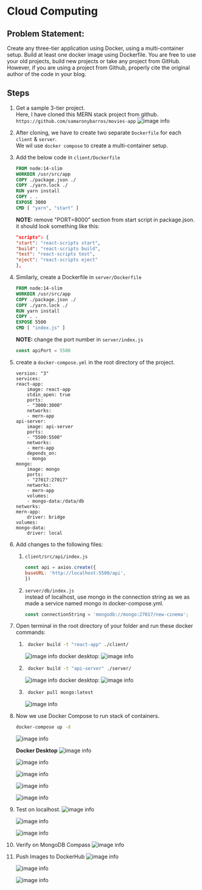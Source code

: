 # Cloud Computing

## Problem Statement:
Create any three-tier application using Docker, using a multi-container setup. Build at least one docker image using Dockerfile. You are free to use your old projects, build new projects or take any project from GitHub. However, if you are using a project from Github, properly cite the original author of the code in your blog. 

## Steps 

1. Get a sample 3-tier project. <br>
    Here, I have cloned this MERN stack project from github.
    ``` https://github.com/samaronybarros/movies-app ```
    ![image info](./Screenshots/1.png)

2. After cloning, we have to create two separate ``` Dockerfile ``` for each ``` client ``` & ``` server ```. <br>
We wil use ``` docker compose ``` to create a multi-container setup.

3. Add the below code in ``` client/Dockerfile ```
    ```Dockerfile 
    FROM node:14-slim
    WORKDIR /usr/src/app 
    COPY ./package.json ./ 
    COPY ./yarn.lock ./ 
    RUN yarn install 
    COPY . . 
    EXPOSE 3000 
    CMD [ "yarn", "start" ] 
    ```
    <b>NOTE:</b> remove "PORT=8000" section from start script in package.json. <br>
    it should look something like this:
    ```json
    "scripts": {
    "start": "react-scripts start",
    "build": "react-scripts build",
    "test": "react-scripts test",
    "eject": "react-scripts eject"
    },
    ```

4. Similarly, create a Dockerfile in ``` server/Dockerfile ``` 
    ```Dockerfile 
    FROM node:14-slim
    WORKDIR /usr/src/app
    COPY ./package.json ./
    COPY ./yarn.lock ./
    RUN yarn install
    COPY . .
    EXPOSE 5500
    CMD [ "index.js" ] 
    ```
    <b>NOTE:</b> change the port number in ``` server/index.js ```
    ```js
    const apiPort = 5500
    ```

5. create a ``` docker-compose.yml ``` in the root directory of the project.
    ```docker
    version: "3"
    services:
    react-app:
        image: react-app
        stdin_open: true
        ports: 
        - "3000:3000"
        networks:
        - mern-app
    api-server:
        image: api-server
        ports:
        - "5500:5500"
        networks:
        - mern-app
        depends_on:
        - mongo
    mongo:
        image: mongo
        ports:
        - "27017:27017"
        networks:
        - mern-app
        volumes:
        - mongo-data:/data/db
    networks:
    mern-app:
        driver: bridge
    volumes:
    mongo-data:
        driver: local
    ```

6. Add changes to the following files:
    1. ``` client/src/api/index.js ```
        ```js
        const api = axios.create({
        baseURL: 'http://localhost:5500/api',
        })
        ```
    2. ``` server/db/index.js ``` <br>
        instead of localhost, use mongo in the connection string as we as made a service named mongo in docker-compose.yml.
        ```js
        const connectionString = 'mongodb://mongo:27017/new-cinema';
        ```

7. Open terminal in the root directory of your folder and run these docker commands: <br>
    1. ```bash 
        docker build -t "react-app" ./client/ 
        ```
        ![image info](./Screenshots/2.png)
        docker desktop:
        ![image info](./Screenshots/3.png)

    2. ```bash
        docker build -t "api-server" ./server/  
        ```
        ![image info](./Screenshots/4.png)
        docker desktop:
        ![image info](./Screenshots/5.png)

    3. ```bash
        docker pull mongo:latest
        ```
        ![image info](./Screenshots/6.png)

8. Now we use Docker Compose to run stack of containers.
    ```bash
    docker-compose up -d
    ```
    ![image info](./Screenshots/7.png)<br>

    <b>Docker Desktop</b>
    ![image info](./Screenshots/8.png)

    ![image info](./Screenshots/9.png)

    ![image info](./Screenshots/10.png)

    ![image info](./Screenshots/11.png)

    ![image info](./Screenshots/12.png)

9. Test on localhost.
    ![image info](./Screenshots/13.png)

    ![image info](./Screenshots/14.png)

    ![image info](./Screenshots/15.png)

10. Verify on MongoDB Compass
    ![image info](./Screenshots/16.png)

11. Push Images to DockerHub
    ![image info](./Screenshots/17.png)

    ![image info](./Screenshots/18.png)

    ![image info](./Screenshots/19.png)